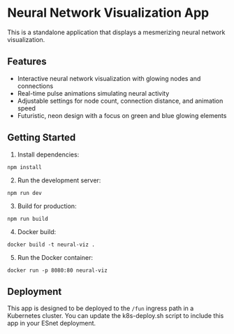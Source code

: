 
# Neural Network Visualization App

This is a standalone application that displays a mesmerizing neural network visualization.

## Features

- Interactive neural network visualization with glowing nodes and connections
- Real-time pulse animations simulating neural activity
- Adjustable settings for node count, connection distance, and animation speed
- Futuristic, neon design with a focus on green and blue glowing elements

## Getting Started

1. Install dependencies:
```
npm install
```

2. Run the development server:
```
npm run dev
```

3. Build for production:
```
npm run build
```

4. Docker build:
```
docker build -t neural-viz .
```

5. Run the Docker container:
```
docker run -p 8080:80 neural-viz
```

## Deployment

This app is designed to be deployed to the `/fun` ingress path in a Kubernetes cluster. You can update the k8s-deploy.sh script to include this app in your ESnet deployment.
